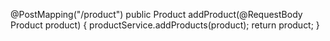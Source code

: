 @PostMapping("/product")
public Product addProduct(@RequestBody Product product) {
productService.addProducts(product);
return product;
}